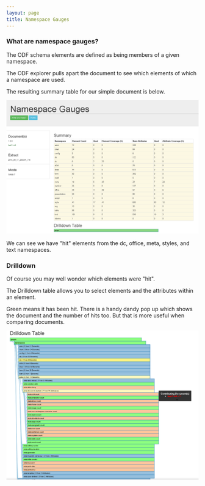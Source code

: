 ```yaml
---
layout: page
title: Namespace Gauges
---
```

### What are namespace gauges?

The ODF schema elements are defined as being members of a given namespace.

The ODF explorer pulls apart the document to see which elements of which a namespace are used.

The resulting summary table for our simple document is below.


![opening](/images/test1DocNSSummary.png)

We can see we have "hit" elements from the dc, office, meta, styles, and text namespaces.

### Drilldown

Of course you may well wonder which elements were "hit".

The Drilldown table allows you to select elements and the attributes within an element.

Green means it has been hit.
There is a handy dandy pop up which shows the document and the number of hits too. But that is more useful when comparing documents.

![opening](/images/test1DocNSDrilldown.png)
